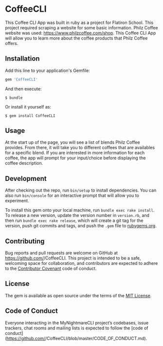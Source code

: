 # CoffeeCLI

This Coffee CLI App was built in ruby as a project for Flatiron School. 
This project required scraping a website for some basic information. Philz Coffee website was used: https://www.philzcoffee.com/shop.
This Coffee CLI App will allow you to learn more about the coffee products that Philz Coffee offers. 

## Installation

Add this line to your application's Gemfile:

```ruby
gem 'CoffeeCLI'
```

And then execute:

    $ bundle

Or install it yourself as:

    $ gem install CoffeeCLI

## Usage

At the start up of the page, you will see a list of blends Philz Coffee provides. From there, it will take you to different coffees that are availables for a specific blend. If you are interested in more information for each coffee, the app will prompt for your input/choice before displaying the coffee description. 

## Development

After checking out the repo, run `bin/setup` to install dependencies. You can also run `bin/console` for an interactive prompt that will allow you to experiment.

To install this gem onto your local machine, run `bundle exec rake install`. To release a new version, update the version number in `version.rb`, and then run `bundle exec rake release`, which will create a git tag for the version, push git commits and tags, and push the `.gem` file to [rubygems.org](https://rubygems.org).

## Contributing

Bug reports and pull requests are welcome on GitHub at https://github.com/<github username>/CoffeeCLI. This project is intended to be a safe, welcoming space for collaboration, and contributors are expected to adhere to the [Contributor Covenant](http://contributor-covenant.org) code of conduct.

## License

The gem is available as open source under the terms of the [MIT License](https://opensource.org/licenses/MIT).

## Code of Conduct

Everyone interacting in the MyNightmareCLI project’s codebases, issue trackers, chat rooms and mailing lists is expected to follow the [code of conduct](https://github.com/<github username>/CoffeeCLI/blob/master/CODE_OF_CONDUCT.md).
